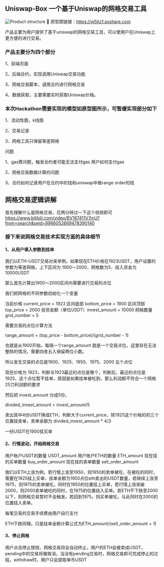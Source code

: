 ## Uniswap-Box 一个基于Uniswap的网格交易工具

![Product structure](https://github.com/PlanckerLabs/PictureRepo/blob/main/Uniswap%20Box%20Product%20Structure.png)

原型图链接：https://w5jtz1.axshare.com

产品主要为用户提供了基于uniswap的网格交易工具，可以使用户在Uniswap上更方便的进行交易。

### 产品主要分为四个部分

1、前端页面

2、后端合约，实现调用Uniswap交易功能

3、网格交易脚本，调用合约进行网格交易

4、数据获取，主要需要实时获取Uniswap价格。

### 本次Hackathon需要实现的模型如原型图所示，可暂缓实现部分如下

1、流动性图，k线图

2、交易记录

3、网格工具只保留等差网格


问题

1、gas费问题，触发合约者可能无法支付gas
用户如何支付gas

2、网格交易数据计算的问题

3、合约如何记录用户在合约中的钱和uniswap中做range order的钱


## 网格交易逻辑讲解

首先理解什么是网格交易，花两分钟过一下这个视频即可 https://www.bilibili.com/video/BV187411V7mU?from=search&seid=9966052669478390140

### 接下来说网格交易技术实现方面的具体细节

#### 1、从用户填入参数到挂单

我们以ETH-USDT交易对来举例，如果现在ETH价格在1923USDT，用户设置的参数为等差网格，上下区间为 1900～2000，网格数为5，投入资金为10000USDT

那么首先计算出1900～2000区间内需要进行交易的点位

我们把网格的不同参数初始化一个变量

当前价格 current_price = 1923
区间底部 bottom_price = 1900
区间顶部 top_price = 2000
投资金额（单位USDT）invest_amount = 10000
网格数量 grid_number = 5

需要交易的点位计算方法

range_amount =  (top_price - bottom_price)/(grid_number - 1)

也就是从1900开始，每隔一个range_amount 就是一个交易点位，这里存在无法整除的情况，需要四舍五入保留两位小数。

所以发生交易的点位是1900、1925、1950、1975、2000 五个点位

现在价格为 1923，判断与1923最近的点位是哪个，判断后，最近的点位是 1925，这个点位暂不挂单，原因是如果挂单被吃到，那么利润额不符合一个网格25刀利润额的要求

然后把 invest_amount 分成5份，

divided_invest_amount = invest_amount/5

卖出其中4份USDT换成ETH，判断大于current_price，除1925这个价格的的三个位置挂卖单，卖单金额为 divided_invest_amount * 4/3

一份USDT在1900挂买单

#### 2、行情波动，开始网格交易

用户账户USDT的数量 USDT_amount 
用户账户ETH的数量  ETH_amount
现在挂的买单数量 buy_order_amount
现在挂的卖单数量 sell_order_amount


我们以ETH上涨为例，若行情上涨至1950，则1950的卖单被吃，在被吃的同时，需要在1925挂上买单，挂单金额为1950点位eth卖出的USDT数量，若继续上涨至1975，则1975的卖单被吃，同时在1950的位置挂上买单，若行情上涨突破2000，则2000卖单被吃的同时，在1975的位置挂入买单。若ETH不下跌至2000以下，则网格交易暂时不会触发。若回到1975，则买单被吃，与此同时在2000的位置挂入卖单。

每笔交易的交易手续费由用户自行支付



ETH下跌同理。只是挂单金额计算公式为ETH_amount/(sell_order_amount + 1)

#### 3、停止网格

用户点击停止按钮，网格交易将会自动终止，用户的ETH会被卖成USDT，pending中的交易将被取消，当没有pending交易时，网格交易即可完成停止的过程。withdraw时，用户只会提取单币USDT




























